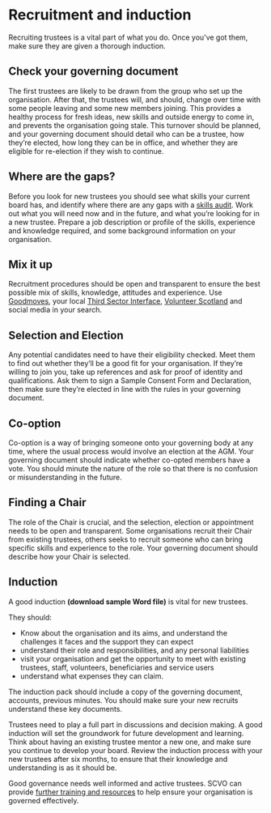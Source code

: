 # Recruitment and induction

Recruiting trustees is a vital part of what you do. Once you’ve got them, make sure they are given a thorough induction.

## Check your governing document

The first trustees are likely to be drawn from the group who set up the organisation. After that, the trustees will, and should, change over time with some people leaving and some new members joining. This provides a healthy process for fresh ideas, new skills and outside energy to come in, and prevents the organisation going stale. This turnover should be planned, and your governing document should detail who can be a trustee, how they’re elected, how long they can be in office, and whether they are eligible for re-election if they wish to continue.

## Where are the gaps?

Before you look for new trustees you should see what skills your current board has, and identify where there are any gaps with a [skills audit](https://reachskills.org.uk/knowledge-centre/support-boards/recruiting-and-retaining-trustee/how-do-i-do-skills-audit). Work out what you will need now and in the future, and what you’re looking for in a new trustee. Prepare a job description or profile of the skills, experience and knowledge required, and some background information on your organisation.

## Mix it up

Recruitment procedures should be open and transparent to ensure the best possible mix of skills, knowledge, attitudes and experience. Use [Goodmoves](http://www.goodmoves.org.uk/Search/CMS), your local [Third Sector Interface](http://www.vascotland.org/), [Volunteer Scotland](http://www.volunteerscotland.net/) and social media in your search.

## Selection and Election

Any potential candidates need to have their eligibility checked. Meet them to find out whether they’ll be a good fit for your organisation. If they’re willing to join you, take up references and ask for proof of identity and qualifications. Ask them to sign a Sample Consent Form and Declaration, then make sure they’re elected in line with the rules in your governing document.

## Co-option

Co-option is a way of bringing someone onto your governing body at any time, where the usual process would involve an election at the AGM. Your governing document should indicate whether co-opted members have a vote. You should minute the nature of the role so that there is no confusion or misunderstanding in the future.

## Finding a Chair

The role of the Chair is crucial, and the selection, election or appointment needs to be open and transparent. Some organisations recruit their Chair from existing trustees, others seeks to recruit someone who can bring specific skills and experience to the role. Your governing document should describe how your Chair is selected.

## Induction

A good induction **(download sample Word file)** is vital for new trustees. 

They should:

* Know about the organisation and its aims, and understand the challenges it faces and the support they can expect
* understand their role and responsibilities, and any personal liabilities
* visit your organisation and get the opportunity to meet with existing trustees, staff, volunteers, beneficiaries and service users
* understand what expenses they can claim.

The induction pack should include a copy of the governing document, accounts, previous minutes. You should make sure your new recruits understand these key documents. 

Trustees need to play a full part in discussions and decision making. A good induction will set the groundwork for future development and learning. Think about having an existing trustee mentor a new one, and make sure you continue to develop your board. Review the induction process with your new trustees after six months, to ensure that their knowledge and understanding is as it should be.

Good governance needs well informed and active trustees. SCVO can provide [further training and resources](http://www.scvo.org.uk/events/) to help ensure your organisation is governed effectively.
